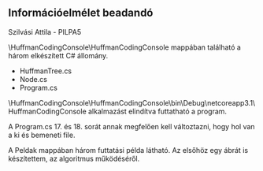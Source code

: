 Információelmélet beadandó
----------------------------

Szilvási Attila - PILPA5

\HuffmanCodingConsole\HuffmanCodingConsole mappában található a három elkészített C# állomány.

- HuffmanTree.cs
- Node.cs
- Program.cs

\HuffmanCodingConsole\HuffmanCodingConsole\bin\Debug\netcoreapp3.1\HuffmanCodingConsole alkalmazást elindítva futtatható a program.

A Program.cs 17. és 18. sorát annak megfelően kell változtazni, hogy hol van a ki és bemeneti file.

A Peldak mappában három futtatási példa látható. 
Az elsőhöz egy ábrát is készítettem, az algoritmus működéséről.

